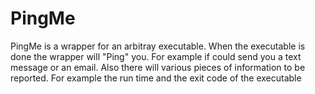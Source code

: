 # PingMe

PingMe is a wrapper for an arbitray executable. When the executable is done
the wrapper will "Ping" you. For example if could send you a text message or an
email. Also there will various pieces of information to be reported. For example
the run time and the exit code of the executable
